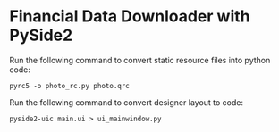 # Financial Data Downloader with PySide2


Run the following command to convert static resource files into python code:

`pyrc5 -o photo_rc.py photo.qrc`


Run the following command to convert designer layout to code:

`pyside2-uic main.ui > ui_mainwindow.py`
